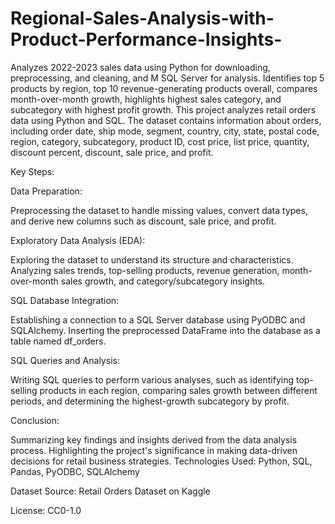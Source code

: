 # Regional-Sales-Analysis-with-Product-Performance-Insights-
Analyzes 2022-2023 sales data using Python for downloading, preprocessing, and cleaning, and M SQL Server for analysis. Identifies top 5 products by region, top 10 revenue-generating products overall, compares month-over-month growth, highlights highest sales category, and subcategory with highest profit growth.
This project analyzes retail orders data using Python and SQL. The dataset contains information about orders, including order date, ship mode, segment, country, city, state, postal code, region, category, subcategory, product ID, cost price, list price, quantity, discount percent, discount, sale price, and profit.

Key Steps:

Data Preparation:

Preprocessing the dataset to handle missing values, convert data types, and derive new columns such as discount, sale price, and profit.

Exploratory Data Analysis (EDA):

Exploring the dataset to understand its structure and characteristics.
Analyzing sales trends, top-selling products, revenue generation, month-over-month sales growth, and category/subcategory insights.

SQL Database Integration:

Establishing a connection to a SQL Server database using PyODBC and SQLAlchemy.
Inserting the preprocessed DataFrame into the database as a table named df_orders.

SQL Queries and Analysis:

Writing SQL queries to perform various analyses, such as identifying top-selling products in each region, comparing sales growth between different periods, and determining the highest-growth subcategory by profit.

Conclusion:

Summarizing key findings and insights derived from the data analysis process.
Highlighting the project's significance in making data-driven decisions for retail business strategies.
Technologies Used: Python, SQL, Pandas, PyODBC, SQLAlchemy

Dataset Source: Retail Orders Dataset on Kaggle

License: CC0-1.0


